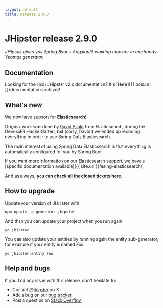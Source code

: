 ```yaml
---
layout: default
title: Release 2.9.0
---
```


JHipster release 2.9.0
==================

*JHipster gives you Spring Boot + AngularJS working together in one handy Yeoman generator.*

Documentation
----------

Looking for the (old) JHipster v2.x documentation? It's [Here]({{ post.url }}/documentation-archive)!

What's new
----------

We now have support for __Elasticsearch__!

Original work was done by [David Pilato](https://twitter.com/dadoonet) from Elasticsearch, during the DevoxxFR HackerGarten, but (sorry, David!) we ended up recoding everything in order to use Spring Data Elasticsearch.

The main interest of using Spring Data Elasticsearch is that everything is automatically configured for you by Spring Boot.

If you want more information on our Elasticsearch support, we have a [specific documentation available]({{ site.url }}/using-elasticsearch/).

And as always, __[you can check all the closed tickets here](https://github.com/jhipster/generator-jhipster/issues?q=milestone%3A2.9.0+is%3Aclosed)__.

How to upgrade
------------

Update your version of JHipster with:

```
npm update -g generator-jhipster
```

And then you can update your project when you run again

```
yo jhipster
```

You can also update your entities by running again the entity sub-generator, for example if your entity is named _Foo_

```
yo jhipster:entity Foo
```

Help and bugs
--------------

If you find any issue with this release, don't hesitate to:

- Contact [@jhipster](https://twitter.com/jhipster) on X
- Add a bug on our [bug tracker](https://github.com/jhipster/generator-jhipster/issues?state=open)
- Post a question on [Stack Overflow](http://stackoverflow.com/tags/jhipster/info)
